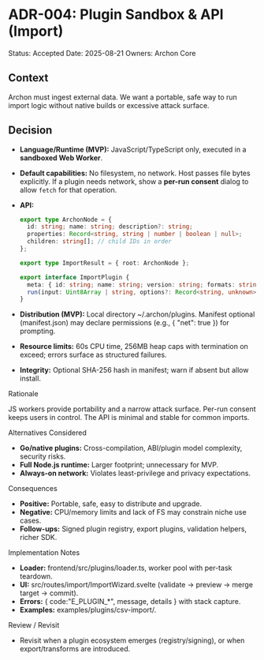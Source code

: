 # ADR-004: Plugin Sandbox & API (Import)

Status: Accepted
Date: 2025-08-21
Owners: Archon Core

## Context

Archon must ingest external data. We want a portable, safe way to run import logic without native builds or excessive attack surface.

## Decision

- **Language/Runtime (MVP):** JavaScript/TypeScript only, executed in a **sandboxed Web Worker**.
- **Default capabilities:** No filesystem, no network. Host passes file bytes explicitly. If a plugin needs network, show a **per-run consent** dialog to allow `fetch` for that operation.
- **API:**

  ```ts
  export type ArchonNode = {
    id: string; name: string; description?: string;
    properties: Record<string, string | number | boolean | null>;
    children: string[]; // child IDs in order
  };

  export type ImportResult = { root: ArchonNode };

  export interface ImportPlugin {
    meta: { id: string; name: string; version: string; formats: string[] };
    run(input: Uint8Array | string, options?: Record<string, unknown>): Promise<ImportResult>;
  }
  ```

- **Distribution (MVP):** Local directory ~/.archon/plugins. Manifest optional (manifest.json) may declare permissions (e.g., { "net": true }) for prompting.
- **Resource limits:** 60s CPU time, 256MB heap caps with termination on exceed; errors surface as structured failures.
- **Integrity:** Optional SHA-256 hash in manifest; warn if absent but allow install.

Rationale

JS workers provide portability and a narrow attack surface. Per-run consent keeps users in control. The API is minimal and stable for common imports.

Alternatives Considered

- **Go/native plugins:** Cross-compilation, ABI/plugin model complexity, security risks.
- **Full Node.js runtime:** Larger footprint; unnecessary for MVP.
- **Always-on network:** Violates least-privilege and privacy expectations.

Consequences

- **Positive:** Portable, safe, easy to distribute and upgrade.
- **Negative:** CPU/memory limits and lack of FS may constrain niche use cases.
- **Follow-ups:** Signed plugin registry, export plugins, validation helpers, richer SDK.

Implementation Notes

- **Loader:** frontend/src/plugins/loader.ts, worker pool with per-task teardown.
- **UI:** src/routes/import/ImportWizard.svelte (validate → preview → merge target → commit).
- **Errors:** { code:"E_PLUGIN_*", message, details } with stack capture.
- **Examples:** examples/plugins/csv-import/.

Review / Revisit

- Revisit when a plugin ecosystem emerges (registry/signing), or when export/transforms are introduced.
